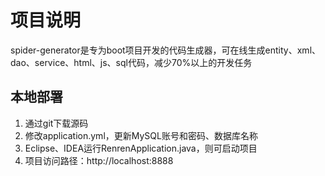 # 项目说明

spider-generator是专为boot项目开发的代码生成器，可在线生成entity、xml、dao、service、html、js、sql代码，减少70%以上的开发任务

## 本地部署

1. 通过git下载源码
2. 修改application.yml，更新MySQL账号和密码、数据库名称
3. Eclipse、IDEA运行RenrenApplication.java，则可启动项目
4. 项目访问路径：http://localhost:8888